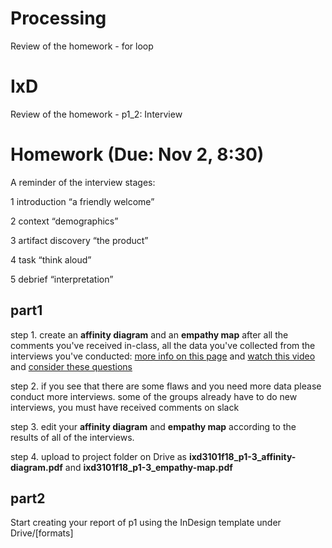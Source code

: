 # Processing

Review of the homework - for loop

# IxD

Review of the homework - p1_2: Interview


# Homework (Due: Nov 2, 8:30)

A reminder of the interview stages:

1 introduction “a friendly welcome”

2 context “demographics”

3 artifact discovery “the product”

4 task “think aloud”

5 debrief “interpretation”

## part1
step 1. create an **affinity diagram** and an **empathy map** after all the comments you've received in-class, all the data you've collected from the interviews you've conducted: [more info on this page](https://www.interaction-design.org/literature/article/how-to-visualize-your-qualitative-user-research-results-for-maximum-impact) and [watch this video](https://www.careinnovations.org/resources/catalyst-method-affinity-clustering/) and [consider these questions](https://methods.18f.gov/interview-debrief/)

step 2. if you see that there are some flaws and you need more data please conduct more interviews. some of the groups already have to do new interviews, you must have received comments on slack

step 3. edit your **affinity diagram** and **empathy map** according to the results of all of the interviews.  

step 4. upload to project folder on Drive as **ixd3101f18_p1-3_affinity-diagram.pdf** and **ixd3101f18_p1-3_empathy-map.pdf**

## part2
Start creating your report of p1 using the InDesign template under Drive/[formats]
